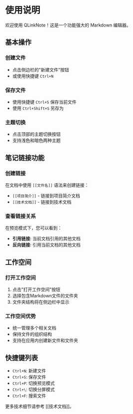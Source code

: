 # 使用说明

欢迎使用 QLinkNote！这是一个功能强大的 Markdown 编辑器。

## 基本操作

### 创建文件
- 点击侧边栏的"新建文件"按钮
- 或使用快捷键 `Ctrl+N`

### 保存文件
- 使用快捷键 `Ctrl+S` 保存当前文件
- 使用 `Ctrl+Shift+S` 另存为

### 主题切换
- 点击顶部的主题切换按钮
- 支持浅色和暗色两种主题

## 笔记链接功能

### 创建链接
在文档中使用 `[[文件名]]` 语法来创建链接：

- `[[项目简介]]` - 链接到项目简介文档
- `[[技术文档]]` - 链接到技术文档

### 查看链接关系
在预览模式下，您可以看到：
- **引用链接**: 当前文档引用的其他文档
- **反向链接**: 引用当前文档的其他文档

## 工作空间

### 打开工作空间
1. 点击"打开工作空间"按钮
2. 选择包含Markdown文件的文件夹
3. 文件夹结构将在侧边栏中显示

### 工作空间优势
- 统一管理多个相关文档
- 保持文件的组织结构
- 支持在应用内创建新文件和文件夹

## 快捷键列表

- `Ctrl+N`: 新建文件
- `Ctrl+S`: 保存文件
- `Ctrl+P`: 切换预览模式
- `Ctrl+\`: 切换分屏模式
- `Ctrl+F`: 搜索文件

更多技术细节请参考 [[技术文档]]。